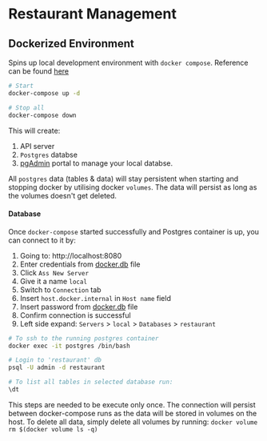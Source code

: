 # Restaurant Management

## Dockerized Environment

Spins up local development environment with `docker compose`.
Reference can be found [here](https://blog.logrocket.com/containerized-development-nestjs-docker/)
```sh
# Start
docker-compose up -d

# Stop all
docker-compose down 
```

This will create:
1. API server
2. `Postgres` databse
3. [pgAdmin](https://www.pgadmin.org/) portal to manage your local databse.

All `postgres` data (tables & data) will stay persistent when starting and stopping docker by utilising docker `volumes`. The data will persist as long as the volumes doesn't get deleted.

#### Database
Once `docker-compose` started successfully and Postgres container is up, you can connect to it by:
1. Going to: http://localhost:8080
2. Enter credentials from [docker.db](docker.db) file
3. Click `Ass New Server`
4. Give it a name `local`
5. Switch to `Connection` tab
6. Insert `host.docker.internal` in `Host name` field
7. Insert password from [docker.db](docker.db) file
8. Confirm connection is successful
9. Left side expand: `Servers` > `local` > `Databases` > `restaurant`
```sh
# To ssh to the running postgres container
docker exec -it postgres /bin/bash

# Login to 'restaurant' db
psql -U admin -d restaurant

# To list all tables in selected database run:
\dt
```

This steps are needed to be execute only once. The connection will persist between docker-compose runs as the data will be stored in volumes on the host. To delete all data, simply delete all volumes by running: `docker volume rm $(docker volume ls -q)`